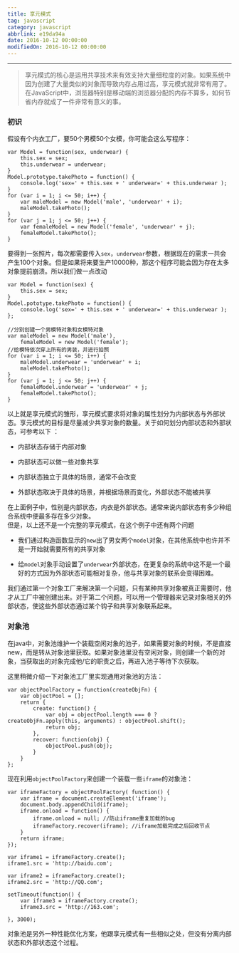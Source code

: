 ```yaml
---
title: 享元模式
tag: javascript
category: javascript
abbrlink: e19da94a
date: 2016-10-12 00:00:00
modifiedOn: 2016-10-12 00:00:00
---
```


* * *

> 享元模式的核心是运用共享技术来有效支持大量细粒度的对象。如果系统中因为创建了大量类似的对象而导致内存占用过高，享元模式就非常有用了。在JavaScript中，浏览器特别是移动端的浏览器分配的内存不算多，如何节省内存就成了一件非常有意义的事。

### 初识

假设有个内衣工厂，要50个男模50个女模，你可能会这么写程序：

    
    
    var Model = function(sex, underwear) {
        this.sex = sex;
        this.underwear = underwear;
    }
    Model.prototype.takePhoto = function() {
        console.log('sex=' + this.sex + ' underwear=' + this.underwear );
    }
    for (var i = 1; i <= 50; i++) {
        var maleModel = new Model('male', 'underwear' + i);
        maleModel.takePhoto();
    }
    for (var j = 1; j <= 50; j++) {
        var femaleModel = new Model('female', 'underwear' + j);
        femaleModel.takePhoto();
    }
    

要得到一张照片，每次都需要传入`sex`，`underwear`参数，根据现在的需求一共会产生100个对象。但是如果将来要生产10000种，那这个程序可能会因为存在太多对象提前崩溃。所以我们做一点改动

    
    
    var Model = function(sex) {
        this.sex = sex;
    }
    Model.pototype.takePhoto = function() {
        console.log('sex=' + this.sex + ' underwear=' + this.underwear );
    };
    
    //分别创建一个男模特对象和女模特对象
    var maleModel = new Model('male'),
        femaleModel = new Model('female');
    //给模特依次穿上所有的男装，并进行拍照    
    for (var i = 1; i <= 50; i++) {
        maleModel.underwear = 'underwear' + i;
        maleModel.takePhoto();
    }
    for (var j = 1; j <= 50; j++) {
        femaleModel.underwear = 'underwear' + j;
        femaleModel.takePhoto();
    }

以上就是享元模式的雏形，享元模式要求将对象的属性划分为内部状态与外部状态。享元模式的目标是尽量减少共享对象的数量。关于如何划分内部状态和外部状态，可参考以下
：

  * 内部状态存储于内部对象

  * 内部状态可以做一些对象共享

  * 内部状态独立于具体的场景，通常不会改变

  * 外部状态取决于具体的场景，并根据场景而变化，外部状态不能被共享

在上面例子中，性别是内部状态，内衣是外部状态。通常来说内部状态有多少种组合系统中便最多存在多少对象。  
但是，以上还不是一个完整的享元模式，在这个例子中还有两个问题

  * 我们通过构造函数显示的`new`出了男女两个`model`对象，在其他系统中也许并不是一开始就需要所有的共享对象

  * 给`model`对象手动设置了`underwear`外部状态，在更复杂的系统中这不是一个最好的方式因为外部状态可能相对复杂，他与共享对象的联系会变得困难。

我们通过第一个对象工厂来解决第一个问题，只有某种共享对象被真正需要时，他才从工厂中被创建出来。对于第二个问题，可以用一个管理器来记录对象相关的外部状态，使这些外部状态通过某个钩子和共享对象联系起来。

### 对象池

在java中，对象池维护一个装载空闲对象的池子，如果需要对象的时候，不是直接new，而是转从对象池里获取。如果对象池里没有空闲对象，则创建一个新的对象，当获取出的对象完成他/它的职责之后，再进入池子等待下次获取。

这里稍微介绍一下对象池工厂里实现通用对象池的方法：

    
    
    var objectPoolFactory = function(createObjFn) {
        var objectPool = [];
        return {
            create: function() {
                var obj = objectPool.length === 0 ? createObjFn.apply(this, arguments) : objectPool.shift();
                return obj;
            },
            recover: function(obj) {
                objectPool.push(obj);
            }
        }
    };

现在利用`objectPoolFactory`来创建一个装载一些`iframe`的对象池：

    
    
    var iframeFactory = objectPoolFactory( function() {
        var iframe = document.createElement('iframe');
        document.body.appendChild(iframe);
        iframe.onload = function() {
            iframe.onload = null; //防止iframe重复加载的bug
            iframeFactory.recover(iframe); //iframe加载完成之后回收节点
        }
        return iframe;
    });
    
    var iframe1 = iframeFactory.create();
    iframe1.src = 'http://baidu.com';
    
    var iframe2 = iframeFactory.create();
    iframe2.src = 'http://QQ.com';

    setTimeout(function() {
        var iframe3 = iframeFactory.create();
        iframe3.src = 'http://163.com';

    }, 3000);

对象池是另外一种性能优化方案，他跟享元模式有一些相似之处，但没有分离内部状态和外部状态这个过程。


